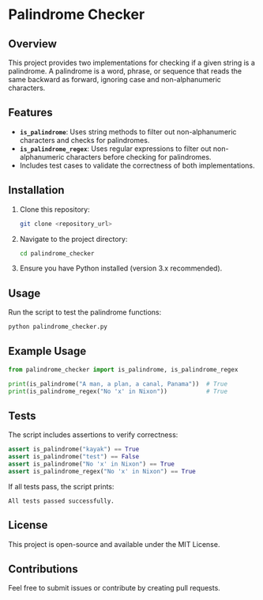 # Palindrome Checker

## Overview
This project provides two implementations for checking if a given string is a palindrome. A palindrome is a word, phrase, or sequence that reads the same backward as forward, ignoring case and non-alphanumeric characters.

## Features
- **`is_palindrome`**: Uses string methods to filter out non-alphanumeric characters and checks for palindromes.
- **`is_palindrome_regex`**: Uses regular expressions to filter out non-alphanumeric characters before checking for palindromes.
- Includes test cases to validate the correctness of both implementations.

## Installation
1. Clone this repository:
   ```sh
   git clone <repository_url>
   ```
2. Navigate to the project directory:
   ```sh
   cd palindrome_checker
   ```
3. Ensure you have Python installed (version 3.x recommended).

## Usage
Run the script to test the palindrome functions:
```sh
python palindrome_checker.py
```

## Example Usage
```python
from palindrome_checker import is_palindrome, is_palindrome_regex

print(is_palindrome("A man, a plan, a canal, Panama"))  # True
print(is_palindrome_regex("No 'x' in Nixon"))           # True
```

## Tests
The script includes assertions to verify correctness:
```python
assert is_palindrome("kayak") == True
assert is_palindrome("test") == False
assert is_palindrome("No 'x' in Nixon") == True
assert is_palindrome_regex("No 'x' in Nixon") == True
```

If all tests pass, the script prints:
```
All tests passed successfully.
```

## License
This project is open-source and available under the MIT License.

## Contributions
Feel free to submit issues or contribute by creating pull requests.

